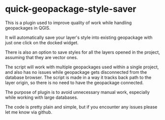 # quick-geopackage-style-saver

This is a plugin used to improve quality of work while handling geopackages in QGIS.

It will automatically save your layer's style into existing geopackage with just one click on the docked widget.

There is also an option to save styles for all the layers opened in the project, assuming that they are vector ones.

The script will work with multiple geopackages used within a single project, and also has no issues while geopackage gets disconnected from the database browser. The script is made in a way it tracks back path to the layer origin, so there is no need to have the geopackage connected.

The purpose of plugin is to avoid unnecessary manual work, especially while working with large databases.

The code is pretty plain and simple, but if you encounter any issues please let me know via github.